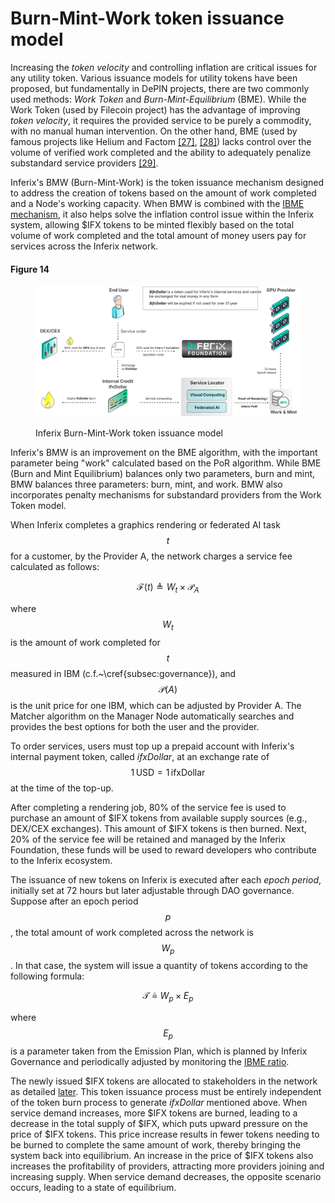 # Burn-Mint-Work token issuance model

Increasing the _token velocity_ and controlling inflation are critical issues for any utility token. Various issuance models for utility tokens have been proposed, but fundamentally in DePIN projects, there are two commonly used methods: _Work Token_ and _Burn-Mint-Equilibrium_ (BME). While the Work Token (used by Filecoin project) has the advantage of improving _token velocity_, it requires the provided service to be purely a commodity, with no manual human intervention. On the other hand, BME (used by famous projects like Helium and Factom [\[27\]](../references.md#27), [\[28\]](../references.md#28)) lacks control over the volume of verified work completed and the ability to adequately penalize substandard service providers [\[29\]](../references.md#29).

Inferix's BMW (Burn-Mint-Work) is the token issuance mechanism designed to address the creation of tokens based on the amount of work completed and a Node's working capacity. When BMW is combined with the [IBME mechanism](inferix-bench-and-ibme/ibme.md), it also helps solve the inflation control issue within the Inferix system, allowing $IFX tokens to be minted flexibly based on the total volume of work completed and the total amount of money users pay for services across the Inferix network.

#### Figure 14
<figure><img src="../../.gitbook/assets/bmw-model (3).svg" alt=""><figcaption><p>Inferix Burn-Mint-Work token issuance model</p></figcaption></figure>

Inferix's BMW is an improvement on the BME algorithm, with the important parameter being "work" calculated based on the PoR algorithm. While BME (Burn and Mint Equilibrium) balances only two parameters, burn and mint, BMW balances three parameters: burn, mint, and work. BMW also incorporates penalty mechanisms for substandard providers from the Work Token model.

When Inferix completes a graphics rendering or federated AI task $$t$$ for a customer, by the Provider A, the network charges a service fee calculated as follows:

$$
\mathcal{F}\left(t\right) \triangleq W_{t} \times \mathcal{P}_{A}
$$

where $$W_t$$ is the amount of work completed for $$t$$ measured in IBM (c.f.\~\cref{subsec:governance}), and $$\mathcal{P}\left(A\right)$$ is the unit price for one IBM, which can be adjusted by Provider A. The Matcher algorithm on the Manager Node automatically searches and provides the best options for both the user and the provider.

To order services, users must top up a prepaid account with Inferix's internal payment token, called _ifxDollar_, at an exchange rate of $$1 \, \text{USD} = 1 \, \text{ifxDollar}$$ at the time of the top-up.

After completing a rendering job, 80% of the service fee is used to purchase an amount of $IFX tokens from available supply sources (e.g., DEX/CEX exchanges). This amount of $IFX tokens is then burned. Next, 20% of the service fee will be retained and managed by the Inferix Foundation, these funds will be used to reward developers who contribute to the Inferix ecosystem.

The issuance of new tokens on Inferix is executed after each _epoch period_, initially set at 72 hours but later adjustable through DAO governance. Suppose after an epoch period $$p$$, the total amount of work completed across the network is $$W_p$$. In that case, the system will issue a quantity of tokens according to the following formula:

$$
\mathcal{T} \triangleq W_p \times E_p
$$

where $$E_p$$ is a parameter taken from the Emission Plan, which is planned by Inferix Governance and periodically adjusted by monitoring the [IBME ratio](governance.md).

The newly issued $IFX tokens are allocated to stakeholders in the network as detailed [later](token-metrics-and-allocation/token-allocation.md). This token issuance process must be entirely independent of the token burn process to generate _ifxDollar_ mentioned above. When service demand increases, more $IFX tokens are burned, leading to a decrease in the total supply of $IFX, which puts upward pressure on the price of $IFX tokens. This price increase results in fewer tokens needing to be burned to complete the same amount of work, thereby bringing the system back into equilibrium. An increase in the price of $IFX tokens also increases the profitability of providers, attracting more providers joining and increasing supply. When service demand decreases, the opposite scenario occurs, leading to a state of equilibrium.
